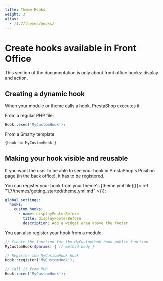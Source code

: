 ```yaml
---
title: Theme Hooks
weight: 3
alias:
  - /1.7/themes/hooks/
---
```


# Create hooks available in Front Office

This section of the documentation is only about front office hooks: display and action.


## Creating a dynamic hook

When your module or theme calls a hook, PrestaShop executes it.

From a regular PHP file:

```php
Hook::exec('MyCustomHook');
```

From a Smarty template:

```html
{hook h='MyCustomHook'}
```

## Making your hook visible and reusable

If you want the user to be able to see your hook in PrestaShop's
Position page (in the back office), it has to be registered.

You can register your hook from your theme's [theme.yml file]({{< ref "1.7/themes/getting_started/theme_yml.md" >}}):

```yaml
global_settings:
  hooks:
    custom_hooks:
      - name: displayFooterBefore
        title: displayFooterBefore
        description: Add a widget area above the footer
```

You can also register your hook from a module:

```php
// Create the function for the MyCustomHook hook public function
MyCustomHook($params) { // method body }

// Register the MyCustomHook hook
Hook::register('MyCustomHook');

// Call it from PHP
Hook::exec('MyCustomHook');
```
